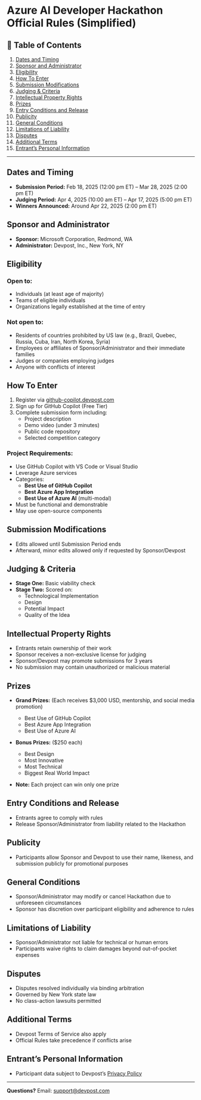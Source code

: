 # Azure AI Developer Hackathon Official Rules (Simplified)

## 📑 Table of Contents

1. [Dates and Timing](#dates-and-timing)
2. [Sponsor and Administrator](#sponsor-and-administrator)
3. [Eligibility](#eligibility)
4. [How To Enter](#how-to-enter)
5. [Submission Modifications](#submission-modifications)
6. [Judging & Criteria](#judging--criteria)
7. [Intellectual Property Rights](#intellectual-property-rights)
8. [Prizes](#prizes)
9. [Entry Conditions and Release](#entry-conditions-and-release)
10. [Publicity](#publicity)
11. [General Conditions](#general-conditions)
12. [Limitations of Liability](#limitations-of-liability)
13. [Disputes](#disputes)
14. [Additional Terms](#additional-terms)
15. [Entrant’s Personal Information](#entrants-personal-information)

---

## Dates and Timing
- **Submission Period:** Feb 18, 2025 (12:00 pm ET) – Mar 28, 2025 (2:00 pm ET)
- **Judging Period:** Apr 4, 2025 (10:00 am ET) – Apr 17, 2025 (5:00 pm ET)
- **Winners Announced:** Around Apr 22, 2025 (2:00 pm ET)

## Sponsor and Administrator
- **Sponsor:** Microsoft Corporation, Redmond, WA
- **Administrator:** Devpost, Inc., New York, NY

## Eligibility
### Open to:
- Individuals (at least age of majority)
- Teams of eligible individuals
- Organizations legally established at the time of entry

### Not open to:
- Residents of countries prohibited by US law (e.g., Brazil, Quebec, Russia, Cuba, Iran, North Korea, Syria)
- Employees or affiliates of Sponsor/Administrator and their immediate families
- Judges or companies employing judges
- Anyone with conflicts of interest

## How To Enter
1. Register via [github-copilot.devpost.com](http://github-copilot.devpost.com)
2. Sign up for GitHub Copilot (Free Tier)
3. Complete submission form including:
   - Project description
   - Demo video (under 3 minutes)
   - Public code repository
   - Selected competition category

### Project Requirements:
- Use GitHub Copilot with VS Code or Visual Studio
- Leverage Azure services
- Categories:
  - **Best Use of GitHub Copilot**
  - **Best Azure App Integration**
  - **Best Use of Azure AI** (multi-modal)
- Must be functional and demonstrable
- May use open-source components

## Submission Modifications
- Edits allowed until Submission Period ends
- Afterward, minor edits allowed only if requested by Sponsor/Devpost

## Judging & Criteria
- **Stage One:** Basic viability check
- **Stage Two:** Scored on:
  - Technological Implementation
  - Design
  - Potential Impact
  - Quality of the Idea

## Intellectual Property Rights
- Entrants retain ownership of their work
- Sponsor receives a non-exclusive license for judging
- Sponsor/Devpost may promote submissions for 3 years
- No submission may contain unauthorized or malicious material

## Prizes
- **Grand Prizes:** (Each receives $3,000 USD, mentorship, and social media promotion)
  - Best Use of GitHub Copilot
  - Best Azure App Integration
  - Best Use of Azure AI

- **Bonus Prizes:** ($250 each)
  - Best Design
  - Most Innovative
  - Most Technical
  - Biggest Real World Impact

- **Note:** Each project can win only one prize

## Entry Conditions and Release
- Entrants agree to comply with rules
- Release Sponsor/Administrator from liability related to the Hackathon

## Publicity
- Participants allow Sponsor and Devpost to use their name, likeness, and submission publicly for promotional purposes

## General Conditions
- Sponsor/Administrator may modify or cancel Hackathon due to unforeseen circumstances
- Sponsor has discretion over participant eligibility and adherence to rules

## Limitations of Liability
- Sponsor/Administrator not liable for technical or human errors
- Participants waive rights to claim damages beyond out-of-pocket expenses

## Disputes
- Disputes resolved individually via binding arbitration
- Governed by New York state law
- No class-action lawsuits permitted

## Additional Terms
- Devpost Terms of Service also apply
- Official Rules take precedence if conflicts arise

## Entrant’s Personal Information
- Participant data subject to Devpost’s [Privacy Policy](https://info.devpost.com/privacy)

---

**Questions?** Email: [support@devpost.com](mailto:support@devpost.com)

